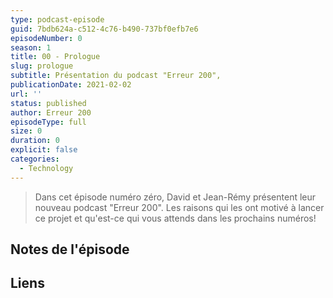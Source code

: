```yaml
---
type: podcast-episode
guid: 7bdb624a-c512-4c76-b490-737bf0efb7e6
episodeNumber: 0
season: 1
title: 00 - Prologue
slug: prologue
subtitle: Présentation du podcast "Erreur 200",
publicationDate: 2021-02-02
url: ''
status: published
author: Erreur 200
episodeType: full
size: 0
duration: 0
explicit: false
categories:
  - Technology
---
```


> Dans cet épisode numéro zéro, David et Jean-Rémy présentent leur nouveau podcast "Erreur 200". Les raisons qui les ont motivé à lancer ce projet et qu'est-ce qui vous attends dans les prochains numéros!

## Notes de l'épisode

## Liens



